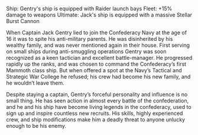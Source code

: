 Ship: Gentry's ship is equipped with Raider launch bays
Fleet: +15% damage to weapons
Ultimate: Jack's ship is equipped with a massive Stellar Burst Cannon

When Captain Jack Gentry lied to join the Confederacy Navy at the age of 16 it was to spite his anti-military parents.  He was disinherited by his wealthy family, and was never mentioned again in their house.  First serving on small ships during anti-smuggling operations Gentry was soon recognized as a keen tactician and excellent battle-manager.  He progressed rapidly up the ranks, and was chosen to command the Confederacy’s first Mammoth class ship.  But when offered a spot at the Navy’s Tactical and Strategic War College he refused; his crew had become his new family, and he wouldn’t leave them.

Despite staying a captain, Gentry’s forceful personality and influence is no small thing.  He has seen action in almost every battle of the confederation, and he and his ship have become living legends in the confederacy, used to sign up and inspire countless new recruits.  His skills, highly experienced crew, and ship modifications make him a deadly threat to anyone unlucky enough to be his enemy.